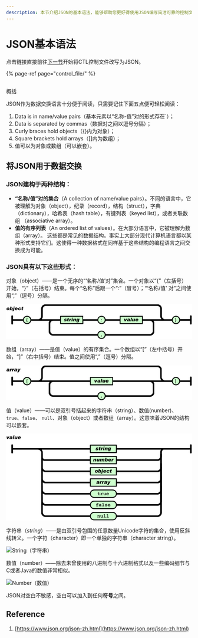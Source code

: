 ```yaml
---
description: 本节介绍JSON的基本语法，能够帮助您更好得使用JSON编写简洁可靠的控制文件。当然，若您希望快速上手，后续再进行优化的话，建议您直接前往下一节。
---
```


# JSON基本语法

点击链接直接前往[下一节](control_file/)开始将CTL控制文件改写为JSON。

{% page-ref page="control\_file/" %}

## 
概括

JSON作为数据交换语言十分便于阅读，只需要记住下面五点便可轻松阅读：

1. Data is in name/value pairs（基本元素以“名称-值”对的形式存在\`）；
2. Data is separated by commas（数据对之间以逗号分隔）；
3. Curly braces hold objects（{}内为对象）；
4. Square brackets hold arrays（\[\]内为数组）；
5. 值可以为对象或数组（可以嵌套）。

## 将JSON用于数据交换

### JSON建构于两种结构：

* **“名称/值”对的集合**（A collection of name/value pairs）。不同的语言中，它被理解为对象（object），纪录（record），结构（struct），字典（dictionary），哈希表（hash table），有键列表（keyed list），或者关联数组 （associative array）。 
* **值的有序列表**（An ordered list of values）。在大部分语言中，它被理解为数组（array）。 这些都是常见的数据结构。事实上大部分现代计算机语言都以某种形式支持它们。这使得一种数据格式在同样基于这些结构的编程语言之间交换成为可能。

### JSON具有以下这些形式：

对象（object）——是一个无序的“‘名称/值’对”集合。一个对象以“{”（左括号）开始，“}”（右括号）结束。每个“名称”后跟一个“:”（冒号）；“‘名称/值’ 对”之间使用“,”（逗号）分隔。

![Object&#xFF08;&#x5BF9;&#x8C61;&#xFF09;](.gitbook/assets/image%20%283%29.png)

数组（array）——是值（value）的有序集合。一个数组以“\[”（左中括号）开始，“\]”（右中括号）结束。值之间使用“,”（逗号）分隔。

![Array&#xFF08;&#x6570;&#x7EC4;&#xFF09;](.gitbook/assets/image%20%284%29.png)

值（value）——可以是双引号括起来的字符串（string）、数值\(number\)、`true`、`false`、 `null`、对象（object）或者数组（array）。这意味着JSON的结构可以嵌套。

![Value&#xFF08;&#x503C;&#xFF09;](.gitbook/assets/image%20%285%29.png)

字符串（_string_）——是由双引号包围的任意数量Unicode字符的集合，使用反斜线转义。一个字符（character）即一个单独的字符串（character string）。

![String&#xFF08;&#x5B57;&#x7B26;&#x4E32;&#xFF09;](https://www.json.org/string.gif)

数值（number）——除去未曾使用的八进制与十六进制格式以及一些编码细节与C或者Java的数值非常相似。

![Number&#xFF08;&#x6570;&#x503C;&#xFF09;](https://www.json.org/number.gif)

JSON对空白不敏感，空白可以加入到任何**符号**之间。

## Reference

1. [https://www.json.org/json-zh.html](https://www.json.org/json-zh.html)

